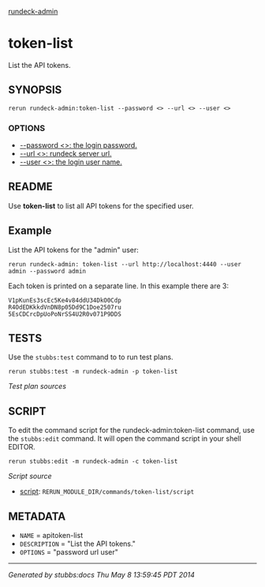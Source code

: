 [rundeck-admin](../../index.html)
# token-list 

List the API tokens.

## SYNOPSIS

    rerun rundeck-admin:token-list --password <> --url <> --user <>

### OPTIONS

* [    --password <>: the login password.](../../options/password/index.html)
* [    --url <>: rundeck server url.](../../options/url/index.html)
* [    --user <>: the login user name.](../../options/user/index.html)

## README

Use **token-list** to list all API tokens for the specified user.

Example
-------

List the API tokens for the "admin" user:

    rerun rundeck-admin: token-list --url http://localhost:4440 --user admin --password admin
    
Each token is printed on a separate line.
In this example there are 3:
    
    V1pKunEs3scEc5Ke4v84ddU34DkO0Cdp
    R4OdEDKkkdVnDN8p05Dd9C1Doe2507ru
    5EsCDCrcDpUoPoNrSS4U2R0v071P9DDS

## TESTS

Use the `stubbs:test` command to to run test plans.

    rerun stubbs:test -m rundeck-admin -p token-list

*Test plan sources*



## SCRIPT

To edit the command script for the rundeck-admin:token-list command, 
use the `stubbs:edit`
command. It will open the command script in your shell EDITOR.

    rerun stubbs:edit -m rundeck-admin -c token-list

*Script source*

* [script](script.html): `RERUN_MODULE_DIR/commands/token-list/script`

## METADATA

* `NAME` = apitoken-list
* `DESCRIPTION` = "List the API tokens."
* `OPTIONS` = "password url user"

----

*Generated by stubbs:docs Thu May  8 13:59:45 PDT 2014*

